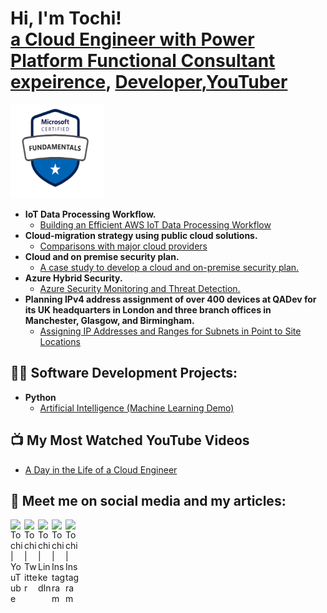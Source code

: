 <h1>Hi, I'm Tochi! <br/><a href="https://github.com/philtipher.github.io">a Cloud Engineer with Power Platform Functional Consultant expeirence</a>, <a href="https://www.linkedin.com/in/tochi-u-b20872222/">Developer</a>,<a href="#">YouTuber</a></h1>

<img src="AZ900-Logo.png" alt="Smiley face" width="150" height="150">

- <b>IoT Data Processing Workflow. </b>
  - [Building an Efficient AWS IoT Data Processing Workflow](https://github.com/philtopher/Building-an-Efficient-AWS-IoT-Data-Processing-Workflow)
- <b>Cloud-migration strategy using public cloud solutions. </b>
  - [Comparisons with major cloud providers](https://github.com/philtopher/Cloud-migration-strategy-using-public-cloud-solution.)
- <b>Cloud and on premise security plan. </b>
  - [A case study to develop a cloud and on-premise security plan.](https://github.com/philtopher/cloud-and-on-premise-security-plan)
- <b>Azure Hybrid Security. </b>
  - [Azure Security Monitoring and Threat Detection.](https://github.com/philtopher/azure-hybrid-security)
- <b>Planning IPv4 address assignment of over 400 devices at QADev for its UK headquarters in London and three branch offices in Manchester, Glasgow, and Birmingham. </b>
  - [Assigning IP Addresses and Ranges for Subnets in Point to Site Locations](https://github.com/philtopher/Planning-IPv4-Assignments-for-Devices.)
  
<h2>👨‍💻 Software Development Projects:</h2>

- <b>Python</b>
  - [Artificial Intelligence (Machine Learning Demo)](#)

<h2>📺 My Most Watched YouTube Videos</h2>

- [A Day in the Life of a Cloud Engineer](#)


<h2> 🤳 Meet me on social media and my articles:</h2>

[<img align="left" alt="Tochi | YouTube" width="22px" src="https://cdn.jsdelivr.net/npm/simple-icons@v3/icons/youtube.svg" />][youtube]
[<img align="left" alt="Tochi | Twitter" width="22px" src="https://cdn.jsdelivr.net/npm/simple-icons@v3/icons/twitter.svg" />][twitter]
[<img align="left" alt="Tochi | LinkedIn" width="22px" src="https://cdn.jsdelivr.net/npm/simple-icons@v3/icons/linkedin.svg" />][linkedin]
[<img align="left" alt="Tochi | Instagram" width="22px" src="https://cdn.jsdelivr.net/npm/simple-icons@v3/icons/instagram.svg" />][instagram]
[<img align="left" alt="Tochi | Instagram" width="22px" src="https://cdn.jsdelivr.net/npm/simple-icons@v3/icons/instagram.svg" />][medium]

[medium]: https://medium.com/@t.unamka
[twitter]: #
[youtube]: #
[instagram]: #
[linkedin]: https://www.linkedin.com/in/tochi-u-b20872222/

<!--
**joshmadakor1/joshmadakor1** is a ✨ _special_ ✨ repository because its `README.md` (this file) appears on your GitHub profile.

Here are some ideas to get you started:

- 🔭 I’m currently working on ...
- 🌱 I’m currently learning ...
- 👯 I’m looking to collaborate on ...
- 🤔 I’m looking for help with ...
- 💬 Ask me about ...
- 📫 How to reach me: ...
- 😄 Pronouns: ...
- ⚡ Fun fact: ...
-->
